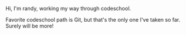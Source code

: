 Hi, I'm randy, working my way through codeschool.

Favorite codeschool path is Git, but that's the only one
I've taken so far. Surely will be more!
